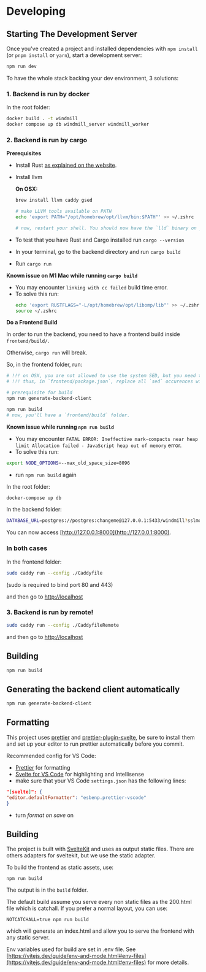 # Developing

## Starting The Development Server

Once you've created a project and installed dependencies with `npm install` (or
`pnpm install` or `yarn`), start a development server:

```bash
npm run dev
```

To have the whole stack backing your dev environment, 3 solutions:

### 1. Backend is run by docker

In the root folder:

```bash
docker build . -t windmill
docker compose up db windmill_server windmill_worker
```

### 2. Backend is run by cargo

**Prerequisites**

- Install Rust [as explained on the website](https://www.rust-lang.org/tools/install).
- Install llvm

  **On OSX:**
  ```bash
  brew install llvm caddy gsed
  
  # make LLVM tools available on PATH
  echo 'export PATH="/opt/homebrew/opt/llvm/bin:$PATH"' >> ~/.zshrc
  
  # now, restart your shell. You should now have the `lld` binary on your PATH.
  ```
- To test that you have Rust and Cargo installed run `cargo --version`

- In your terminal, go to the backend directory and run `cargo build`
- Run `cargo run`

**Known issue on M1 Mac while running `cargo build`**
- You may encounter `linking with cc failed` build time error.
- To solve this run:
  ```bash
  echo 'export RUSTFLAGS="-L/opt/homebrew/opt/libomp/lib"' >> ~/.zshrc
  source ~/.zshrc
  ```


**Do a Frontend Build**

In order to run the backend, you need to have a frontend build inside `frontend/build/`.

Otherwise, `cargo run` will break.

So, in the frontend folder, run:

```bash
# !!! on OSX, you are not allowed to use the system SED, but you need to use GNU SED.
# !!! thus, in `frontend/package.json`, replace all `sed` occurences with `gsed`.

# prerequisite for build
npm run generate-backend-client

npm run build
# now, you'll have a `frontend/build` folder.
```

**Known issue while running `npm run build`**
- You may encounter `FATAL ERROR: Ineffective mark-compacts near heap limit Allocation failed - JavaScript heap out of memory` error.
- To solve this run:
```bash
export NODE_OPTIONS=--max_old_space_size=8096
```
- run `npm run build` again

In the root folder:

```bash
docker-compose up db
```

In the backend folder:

```bash
DATABASE_URL=postgres://postgres:changeme@127.0.0.1:5433/windmill?sslmode=disable cargo run
```

You can now access [http://127.0.0.1:8000](http://127.0.0.1:8000).

### In both cases

In the frontend folder:

```bash
sudo caddy run --config ./Caddyfile
```

(sudo is required to bind port 80 and 443)

and then go to <http://localhost>

### 3. Backend is run by remote!

```bash
sudo caddy run --config ./CaddyfileRemote
```

and then go to <http://localhost>

## Building

```bash
npm run build
```

## Generating the backend client automatically

```bash
npm run generate-backend-client
```

## Formatting

This project uses [prettier](https://prettier.io/docs/en/install.html) and
[prettier-plugin-svelte](https://github.com/sveltejs/prettier-plugin-svelte), be
sure to install them and set up your editor to run prettier automatically before
you commit.

Recommended config for VS Code:

- [Prettier](https://marketplace.visualstudio.com/items?itemName=esbenp.prettier-vscode)
  for formatting
- [Svelte for VS Code](https://marketplace.visualstudio.com/items?itemName=svelte.svelte-vscode)
  for highlighting and Intellisense
- make sure that your VS Code `settings.json` has the following lines:

```json
"[svelte]": {
"editor.defaultFormatter": "esbenp.prettier-vscode"
}
```

- turn _format on save_ on


## Building

The project is built with [SvelteKit](https://kit.svelte.dev/) and uses as output static files.
There are others adapters for sveltekit, but we use the static adapter.

To build the frontend as static assets, use:
```
npm run build
```

The output is in the `build` folder.

The default build assume you serve every non static files as the 200.html file which is catchall. If you prefer a normal layout, you can use:
```
NOTCATCHALL=true npm run build
```
which will generate an index.html and allow you to serve the frontend with any static server.

Env variables used for build are set in .env file. See [https://vitejs.dev/guide/env-and-mode.html#env-files](https://vitejs.dev/guide/env-and-mode.html#env-files) for more details.

